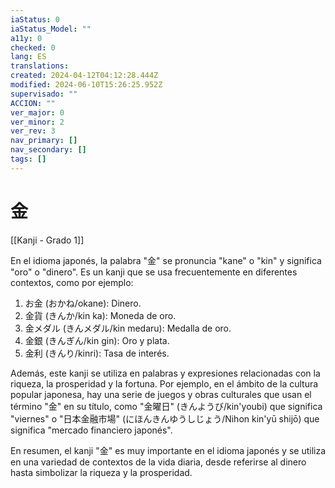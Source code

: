 ```yaml
---
iaStatus: 0
iaStatus_Model: ""
a11y: 0
checked: 0
lang: ES
translations: 
created: 2024-04-12T04:12:28.444Z
modified: 2024-06-10T15:26:25.952Z
supervisado: ""
ACCION: ""
ver_major: 0
ver_minor: 2
ver_rev: 3
nav_primary: []
nav_secondary: []
tags: []
---
```

# 金

[[Kanji - Grado 1]]

En el idioma japonés, la palabra "金" se pronuncia "kane" o "kin" y significa "oro" o "dinero". Es un kanji que se usa frecuentemente en diferentes contextos, como por ejemplo:

1. お金 (おかね/okane): Dinero.
2. 金貨 (きんか/kin ka): Moneda de oro.
3. 金メダル (きんメダル/kin medaru): Medalla de oro.
4. 金銀 (きんぎん/kin gin): Oro y plata.
5. 金利 (きんり/kinri): Tasa de interés.

Además, este kanji se utiliza en palabras y expresiones relacionadas con la riqueza, la prosperidad y la fortuna. Por ejemplo, en el ámbito de la cultura popular japonesa, hay una serie de juegos y obras culturales que usan el término "金" en su título, como "金曜日" (きんようび/kin'youbi) que significa "viernes" o "日本金融市場" (にほんきんゆうしじょう/Nihon kin'yū shijō) que significa "mercado financiero japonés".

En resumen, el kanji "金" es muy importante en el idioma japonés y se utiliza en una variedad de contextos de la vida diaria, desde referirse al dinero hasta simbolizar la riqueza y la prosperidad.

